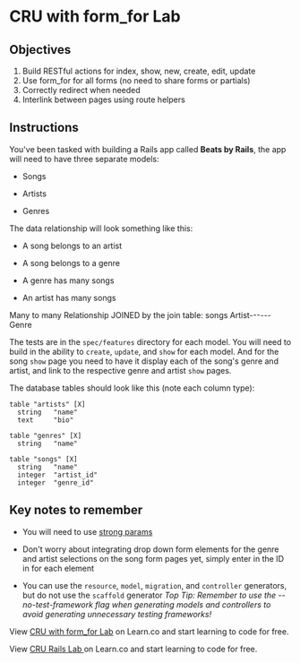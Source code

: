 # CRU with form_for Lab

## Objectives

1. Build RESTful actions for index, show, new, create, edit, update
2. Use form_for for all forms (no need to share forms or partials)
3. Correctly redirect when needed
4. Interlink between pages using route helpers

## Instructions

You've been tasked with building a Rails app called **Beats by Rails**, the app will need to have three separate models:

- Songs

- Artists

- Genres

The data relationship will look something like this:

- A song belongs to an artist

- A song belongs to a genre

- A genre has many songs

- An artist has many songs

Many to many Relationship JOINED by the join table: songs
Artist---<Song>---Genre

The tests are in the `spec/features` directory for each model. You will need to build in the ability to `create`, `update`, and `show` for each model. And for the song `show` page you need to have it display each of the song's genre and artist, and link to the respective genre and artist `show` pages.

The database tables should look like this (note each column type):

```db
table "artists" [X]
  string   "name"
  text     "bio"

table "genres" [X]
  string   "name"

table "songs" [X]
  string   "name"
  integer  "artist_id"
  integer  "genre_id"
```

## Key notes to remember

- You will need to use [strong params](https://github.com/learn-co-curriculum/strong-params-basics)

- Don't worry about integrating drop down form elements for the genre and artist selections on the song form pages yet, simply enter in the ID in for each element

- You can use the `resource`, `model`, `migration`, and `controller` generators, but do not use the `scaffold` generator
  _Top Tip: Remember to use the --no-test-framework flag when generating models and controllers to avoid generating unnecessary testing frameworks!_

<p data-visibility='hidden'>View <a href='https://learn.co/lessons/rails-cru-form_for-lab' title='CRU with form_for Lab'>CRU with form_for Lab</a> on Learn.co and start learning to code for free.</p>

<p class='util--hide'>View <a href='https://learn.co/lessons/rails-cru-form_for-lab'>CRU Rails Lab </a> on Learn.co and start learning to code for free.</p>
